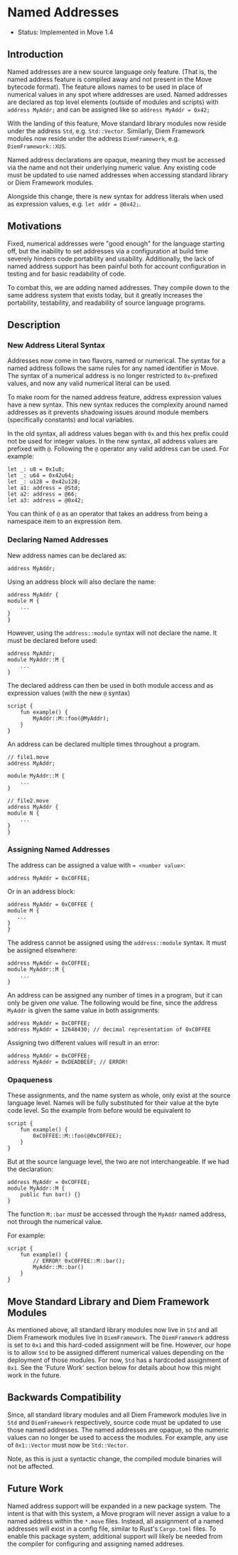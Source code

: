 # Named Addresses

- Status: Implemented in Move 1.4

## Introduction

Named addresses are a new source language only feature. (That is, the named address feature is
compiled away and not present in the Move bytecode format). The feature allows names to be used in
place of numerical values in any spot where addresses are used. Named addresses are declared as top
level elements (outside of modules and scripts) with `address MyAddr;` and can be assigned like so
`address MyAddr = 0x42;`

With the landing of this feature, Move standard library modules now reside under the address `Std`,
e.g. `Std::Vector`. Similarly, Diem Framework modules now reside under the address `DiemFramework`,
e.g. `DiemFramework::XUS`.

Named address declarations are opaque, meaning they must be accessed via the name and not their
underlying numeric value. Any existing code must be updated to use named addresses when accessing
standard library or Diem Framework modules.

Alongside this change, there is new syntax for address literals when used as expression values, e.g.
`let addr = @0x42;`.

## Motivations

Fixed, numerical addresses were "good enough" for the language starting off, but the inability to
set addresses via a configuration at build time severely hinders code portability and usability.
Additionally, the lack of named address support has been painful both for account configuration in
testing and for basic readability of code.

To combat this, we are adding named addresses. They compile down to the same address system that
exists today, but it greatly increases the portability, testability, and readability of source
language programs.

## Description

### New Address Literal Syntax

Addresses now come in two flavors, named or numerical. The syntax for a named address follows the
same rules for any named identifier in Move. The syntax of a numerical address is no longer
restricted to `0x`-prefixed values, and now any valid numerical literal can be used.

To make room for the named address feature, address expression values have a new syntax. This new
syntax reduces the complexity around named addresses as it prevents shadowing issues around module
members (specifically constants) and local variables.

In the old syntax, all address values began with `0x` and this hex prefix could not be used for
integer values. In the new syntax, all address values are prefixed with `@`. Following the `@`
operator any valid address can be used. For example:

```move
let _: u8 = 0x1u8;
let _: u64 = 0x42u64;
let _: u128 = 0x42u128;
let a1: address = @Std;
let a2: address = @66;
let a3: address = @0x42;
```

You can think of `@` as an operator that takes an address from being a namespace item to an
expression item.

### Declaring Named Addresses

New address names can be declared as:

```move
address MyAddr;
```

Using an address block will also declare the name:

```move
address MyAddr {
module M {
    ...
}
}
```

However, using the `address::module` syntax will not declare the name. It must be declared before
used:

```move
address MyAddr;
module MyAddr::M {
    ...
}
```

The declared address can then be used in both module access and as expression values (with the new
`@` syntax)

```move
script {
    fun example() {
        MyAddr::M::foo(@MyAddr);
    }
}
```

An address can be declared multiple times throughout a program.

```move
// file1.move
address MyAddr;

module MyAddr::M {
    ...
}
```

```move
// file2.move
address MyAddr {
module N {
    ...
}
}
```

### Assigning Named Addresses

The address can be assigned a value with `= <number value>`:

```move
address MyAddr = 0xC0FFEE;
```

Or in an address block:

```move
address MyAddr = 0xC0FFEE {
module M {
   ...
}
}
```

The address cannot be assigned using the `address::module` syntax. It must be assigned elsewhere:

```move
address MyAddr = 0xCOFFEE;
module MyAddr::M {
    ...
}
```

An address can be assigned any number of times in a program, but it can only be given _one_ value.
The following would be fine, since the address `MyAddr` is given the same value in both assignments:

```move
address MyAddr = 0xC0FFEE;
address MyAddr = 12648430; // decimal representation of 0xC0FFEE
```

Assigning two different values will result in an error:

```move
address MyAddr = 0xCOFFEE;
address MyAddr = 0xDEADBEEF; // ERROR!
```

### Opaqueness

These assignments, and the name system as whole, only exist at the source language level. Names will
be fully substituted for their value at the byte code level. So the example from before would be
equivalent to

```move
script {
    fun example() {
        0xC0FFEE::M::foo(@0xC0FFEE);
    }
}
```

But at the source language level, the two are not interchangeable. If we had the declaration:

```move
address MyAddr = 0xCOFFEE;
module MyAddr::M {
    public fun bar() {}
}
```

The function `M::bar` _must_ be accessed through the `MyAddr` named address, not through the
numerical value.

For example:

```move
script {
    fun example() {
        // ERROR! 0xC0FFEE::M::bar();
        MyAddr::M::bar()
    }
}
```

## Move Standard Library and Diem Framework Modules

As mentioned above, all standard library modules now live in `Std` and all Diem Framework modules
live in `DiemFramework`. The `DiemFramework` address is set to `0x1` and this hard-coded assignment
will be fine. However, our hope is to allow `Std` to be assigned different numerical values
depending on the deployment of those modules. For now, `Std` has a hardcoded assignment of `0x1`.
See the 'Future Work' section below for details about how this might work in the future.

## Backwards Compatibility

Since, all standard library modules and all Diem Framework modules live in `Std` and `DiemFramework`
respectively, source code must be updated to use those named addresses. The named addresses are
opaque, so the numeric values can no longer be used to access the modules. For example, any use of
`0x1::Vector` must now be `Std::Vector`.

Note, as this is just a syntactic change, the compiled module binaries will not be affected.

## Future Work

Named address support will be expanded in a new package system. The intent is that with this system,
a Move program will never assign a value to a named address within the `*.move` files. Instead, all
assignment of a named addresses will exist in a config file, similar to Rust's `Cargo.toml` files.
To enable this package system, additional support will likely be needed from the compiler for
configuring and assigning named addreses.
